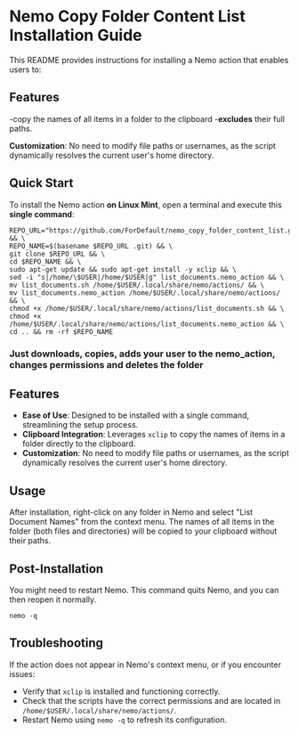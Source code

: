 # Nemo Copy Folder Content List Installation Guide

This README provides instructions for installing a Nemo action that enables users to:
## Features
   -copy the names of all items in a folder to the clipboard
   -**excludes** their full paths. 

**Customization**: No need to modify file paths or usernames, as the script dynamically resolves the current user's home directory.


## Quick Start

To install the Nemo action **on Linux Mint**, open a terminal and execute this **single command**:

```
REPO_URL="https://github.com/ForDefault/nemo_copy_folder_content_list.git" && \
REPO_NAME=$(basename $REPO_URL .git) && \
git clone $REPO_URL && \
cd $REPO_NAME && \
sudo apt-get update && sudo apt-get install -y xclip && \
sed -i "s|/home/\$USER|/home/$USER|g" list_documents.nemo_action && \
mv list_documents.sh /home/$USER/.local/share/nemo/actions/ && \
mv list_documents.nemo_action /home/$USER/.local/share/nemo/actions/ && \
chmod +x /home/$USER/.local/share/nemo/actions/list_documents.sh && \
chmod +x /home/$USER/.local/share/nemo/actions/list_documents.nemo_action && \
cd .. && rm -rf $REPO_NAME

```
### Just downloads, copies, adds your user to the nemo_action, changes permissions and deletes the folder

## Features

- **Ease of Use**: Designed to be installed with a single command, streamlining the setup process.
- **Clipboard Integration**: Leverages `xclip` to copy the names of items in a folder directly to the clipboard.
- **Customization**: No need to modify file paths or usernames, as the script dynamically resolves the current user's home directory.

## Usage

After installation, right-click on any folder in Nemo and select "List Document Names" from the context menu. The names of all items in the folder (both files and directories) will be copied to your clipboard without their paths.

## Post-Installation

You might need to restart Nemo. 
This command quits Nemo, and you can then reopen it normally.

```
nemo -q 
```
## Troubleshooting

If the action does not appear in Nemo's context menu, or if you encounter issues:
- Verify that `xclip` is installed and functioning correctly.
- Check that the scripts have the correct permissions and are located in `/home/$USER/.local/share/nemo/actions/`.
- Restart Nemo using `nemo -q` to refresh its configuration.


